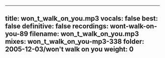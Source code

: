 
---
title: won_t_walk_on_you.mp3
vocals: false
best: false
definitive: false
recordings: wont-walk-on-you-89
filename: won_t_walk_on_you.mp3
mixes: won_t_walk_on_you-mp3-338
folder: 2005-12-03/won't walk on you
weight: 0
---

